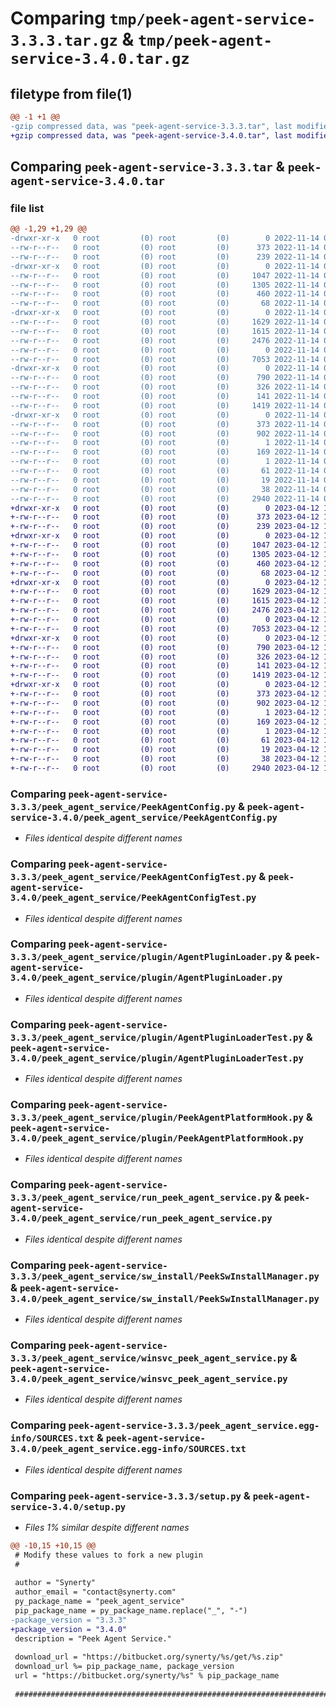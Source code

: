 # Comparing `tmp/peek-agent-service-3.3.3.tar.gz` & `tmp/peek-agent-service-3.4.0.tar.gz`

## filetype from file(1)

```diff
@@ -1 +1 @@
-gzip compressed data, was "peek-agent-service-3.3.3.tar", last modified: Mon Nov 14 05:35:17 2022, max compression
+gzip compressed data, was "peek-agent-service-3.4.0.tar", last modified: Wed Apr 12 11:04:05 2023, max compression
```

## Comparing `peek-agent-service-3.3.3.tar` & `peek-agent-service-3.4.0.tar`

### file list

```diff
@@ -1,29 +1,29 @@
-drwxr-xr-x   0 root         (0) root         (0)        0 2022-11-14 05:35:17.989540 peek-agent-service-3.3.3/
--rw-r--r--   0 root         (0) root         (0)      373 2022-11-14 05:35:17.989540 peek-agent-service-3.3.3/PKG-INFO
--rw-r--r--   0 root         (0) root         (0)      239 2022-11-14 05:34:26.000000 peek-agent-service-3.3.3/README.rst
-drwxr-xr-x   0 root         (0) root         (0)        0 2022-11-14 05:35:17.988540 peek-agent-service-3.3.3/peek_agent_service/
--rw-r--r--   0 root         (0) root         (0)     1047 2022-11-14 05:34:26.000000 peek-agent-service-3.3.3/peek_agent_service/PeekAgentConfig.py
--rw-r--r--   0 root         (0) root         (0)     1305 2022-11-14 05:34:26.000000 peek-agent-service-3.3.3/peek_agent_service/PeekAgentConfigTest.py
--rw-r--r--   0 root         (0) root         (0)      460 2022-11-14 05:34:26.000000 peek-agent-service-3.3.3/peek_agent_service/PlatformDependencyTest.py
--rw-r--r--   0 root         (0) root         (0)       68 2022-11-14 05:35:17.000000 peek-agent-service-3.3.3/peek_agent_service/__init__.py
-drwxr-xr-x   0 root         (0) root         (0)        0 2022-11-14 05:35:17.989540 peek-agent-service-3.3.3/peek_agent_service/plugin/
--rw-r--r--   0 root         (0) root         (0)     1629 2022-11-14 05:34:26.000000 peek-agent-service-3.3.3/peek_agent_service/plugin/AgentPluginLoader.py
--rw-r--r--   0 root         (0) root         (0)     1615 2022-11-14 05:34:26.000000 peek-agent-service-3.3.3/peek_agent_service/plugin/AgentPluginLoaderTest.py
--rw-r--r--   0 root         (0) root         (0)     2476 2022-11-14 05:34:26.000000 peek-agent-service-3.3.3/peek_agent_service/plugin/PeekAgentPlatformHook.py
--rw-r--r--   0 root         (0) root         (0)        0 2022-11-14 05:34:26.000000 peek-agent-service-3.3.3/peek_agent_service/plugin/__init__.py
--rw-r--r--   0 root         (0) root         (0)     7053 2022-11-14 05:34:26.000000 peek-agent-service-3.3.3/peek_agent_service/run_peek_agent_service.py
-drwxr-xr-x   0 root         (0) root         (0)        0 2022-11-14 05:35:17.989540 peek-agent-service-3.3.3/peek_agent_service/sw_install/
--rw-r--r--   0 root         (0) root         (0)      790 2022-11-14 05:34:26.000000 peek-agent-service-3.3.3/peek_agent_service/sw_install/PeekSwInstallManager.py
--rw-r--r--   0 root         (0) root         (0)      326 2022-11-14 05:34:26.000000 peek-agent-service-3.3.3/peek_agent_service/sw_install/PluginSwInstallManager.py
--rw-r--r--   0 root         (0) root         (0)      141 2022-11-14 05:34:26.000000 peek-agent-service-3.3.3/peek_agent_service/sw_install/__init__.py
--rw-r--r--   0 root         (0) root         (0)     1419 2022-11-14 05:34:26.000000 peek-agent-service-3.3.3/peek_agent_service/winsvc_peek_agent_service.py
-drwxr-xr-x   0 root         (0) root         (0)        0 2022-11-14 05:35:17.988540 peek-agent-service-3.3.3/peek_agent_service.egg-info/
--rw-r--r--   0 root         (0) root         (0)      373 2022-11-14 05:35:17.000000 peek-agent-service-3.3.3/peek_agent_service.egg-info/PKG-INFO
--rw-r--r--   0 root         (0) root         (0)      902 2022-11-14 05:35:17.000000 peek-agent-service-3.3.3/peek_agent_service.egg-info/SOURCES.txt
--rw-r--r--   0 root         (0) root         (0)        1 2022-11-14 05:35:17.000000 peek-agent-service-3.3.3/peek_agent_service.egg-info/dependency_links.txt
--rw-r--r--   0 root         (0) root         (0)      169 2022-11-14 05:35:17.000000 peek-agent-service-3.3.3/peek_agent_service.egg-info/entry_points.txt
--rw-r--r--   0 root         (0) root         (0)        1 2022-11-14 05:35:17.000000 peek-agent-service-3.3.3/peek_agent_service.egg-info/not-zip-safe
--rw-r--r--   0 root         (0) root         (0)       61 2022-11-14 05:35:17.000000 peek-agent-service-3.3.3/peek_agent_service.egg-info/requires.txt
--rw-r--r--   0 root         (0) root         (0)       19 2022-11-14 05:35:17.000000 peek-agent-service-3.3.3/peek_agent_service.egg-info/top_level.txt
--rw-r--r--   0 root         (0) root         (0)       38 2022-11-14 05:35:17.989540 peek-agent-service-3.3.3/setup.cfg
--rw-r--r--   0 root         (0) root         (0)     2940 2022-11-14 05:35:17.000000 peek-agent-service-3.3.3/setup.py
+drwxr-xr-x   0 root         (0) root         (0)        0 2023-04-12 11:04:05.724216 peek-agent-service-3.4.0/
+-rw-r--r--   0 root         (0) root         (0)      373 2023-04-12 11:04:05.723216 peek-agent-service-3.4.0/PKG-INFO
+-rw-r--r--   0 root         (0) root         (0)      239 2023-04-12 11:03:17.000000 peek-agent-service-3.4.0/README.rst
+drwxr-xr-x   0 root         (0) root         (0)        0 2023-04-12 11:04:05.723216 peek-agent-service-3.4.0/peek_agent_service/
+-rw-r--r--   0 root         (0) root         (0)     1047 2023-04-12 11:03:17.000000 peek-agent-service-3.4.0/peek_agent_service/PeekAgentConfig.py
+-rw-r--r--   0 root         (0) root         (0)     1305 2023-04-12 11:03:17.000000 peek-agent-service-3.4.0/peek_agent_service/PeekAgentConfigTest.py
+-rw-r--r--   0 root         (0) root         (0)      460 2023-04-12 11:03:17.000000 peek-agent-service-3.4.0/peek_agent_service/PlatformDependencyTest.py
+-rw-r--r--   0 root         (0) root         (0)       68 2023-04-12 11:04:05.000000 peek-agent-service-3.4.0/peek_agent_service/__init__.py
+drwxr-xr-x   0 root         (0) root         (0)        0 2023-04-12 11:04:05.723216 peek-agent-service-3.4.0/peek_agent_service/plugin/
+-rw-r--r--   0 root         (0) root         (0)     1629 2023-04-12 11:03:17.000000 peek-agent-service-3.4.0/peek_agent_service/plugin/AgentPluginLoader.py
+-rw-r--r--   0 root         (0) root         (0)     1615 2023-04-12 11:03:17.000000 peek-agent-service-3.4.0/peek_agent_service/plugin/AgentPluginLoaderTest.py
+-rw-r--r--   0 root         (0) root         (0)     2476 2023-04-12 11:03:17.000000 peek-agent-service-3.4.0/peek_agent_service/plugin/PeekAgentPlatformHook.py
+-rw-r--r--   0 root         (0) root         (0)        0 2023-04-12 11:03:17.000000 peek-agent-service-3.4.0/peek_agent_service/plugin/__init__.py
+-rw-r--r--   0 root         (0) root         (0)     7053 2023-04-12 11:03:17.000000 peek-agent-service-3.4.0/peek_agent_service/run_peek_agent_service.py
+drwxr-xr-x   0 root         (0) root         (0)        0 2023-04-12 11:04:05.723216 peek-agent-service-3.4.0/peek_agent_service/sw_install/
+-rw-r--r--   0 root         (0) root         (0)      790 2023-04-12 11:03:17.000000 peek-agent-service-3.4.0/peek_agent_service/sw_install/PeekSwInstallManager.py
+-rw-r--r--   0 root         (0) root         (0)      326 2023-04-12 11:03:17.000000 peek-agent-service-3.4.0/peek_agent_service/sw_install/PluginSwInstallManager.py
+-rw-r--r--   0 root         (0) root         (0)      141 2023-04-12 11:03:17.000000 peek-agent-service-3.4.0/peek_agent_service/sw_install/__init__.py
+-rw-r--r--   0 root         (0) root         (0)     1419 2023-04-12 11:03:17.000000 peek-agent-service-3.4.0/peek_agent_service/winsvc_peek_agent_service.py
+drwxr-xr-x   0 root         (0) root         (0)        0 2023-04-12 11:04:05.723216 peek-agent-service-3.4.0/peek_agent_service.egg-info/
+-rw-r--r--   0 root         (0) root         (0)      373 2023-04-12 11:04:05.000000 peek-agent-service-3.4.0/peek_agent_service.egg-info/PKG-INFO
+-rw-r--r--   0 root         (0) root         (0)      902 2023-04-12 11:04:05.000000 peek-agent-service-3.4.0/peek_agent_service.egg-info/SOURCES.txt
+-rw-r--r--   0 root         (0) root         (0)        1 2023-04-12 11:04:05.000000 peek-agent-service-3.4.0/peek_agent_service.egg-info/dependency_links.txt
+-rw-r--r--   0 root         (0) root         (0)      169 2023-04-12 11:04:05.000000 peek-agent-service-3.4.0/peek_agent_service.egg-info/entry_points.txt
+-rw-r--r--   0 root         (0) root         (0)        1 2023-04-12 11:04:05.000000 peek-agent-service-3.4.0/peek_agent_service.egg-info/not-zip-safe
+-rw-r--r--   0 root         (0) root         (0)       61 2023-04-12 11:04:05.000000 peek-agent-service-3.4.0/peek_agent_service.egg-info/requires.txt
+-rw-r--r--   0 root         (0) root         (0)       19 2023-04-12 11:04:05.000000 peek-agent-service-3.4.0/peek_agent_service.egg-info/top_level.txt
+-rw-r--r--   0 root         (0) root         (0)       38 2023-04-12 11:04:05.724216 peek-agent-service-3.4.0/setup.cfg
+-rw-r--r--   0 root         (0) root         (0)     2940 2023-04-12 11:04:05.000000 peek-agent-service-3.4.0/setup.py
```

### Comparing `peek-agent-service-3.3.3/peek_agent_service/PeekAgentConfig.py` & `peek-agent-service-3.4.0/peek_agent_service/PeekAgentConfig.py`

 * *Files identical despite different names*

### Comparing `peek-agent-service-3.3.3/peek_agent_service/PeekAgentConfigTest.py` & `peek-agent-service-3.4.0/peek_agent_service/PeekAgentConfigTest.py`

 * *Files identical despite different names*

### Comparing `peek-agent-service-3.3.3/peek_agent_service/plugin/AgentPluginLoader.py` & `peek-agent-service-3.4.0/peek_agent_service/plugin/AgentPluginLoader.py`

 * *Files identical despite different names*

### Comparing `peek-agent-service-3.3.3/peek_agent_service/plugin/AgentPluginLoaderTest.py` & `peek-agent-service-3.4.0/peek_agent_service/plugin/AgentPluginLoaderTest.py`

 * *Files identical despite different names*

### Comparing `peek-agent-service-3.3.3/peek_agent_service/plugin/PeekAgentPlatformHook.py` & `peek-agent-service-3.4.0/peek_agent_service/plugin/PeekAgentPlatformHook.py`

 * *Files identical despite different names*

### Comparing `peek-agent-service-3.3.3/peek_agent_service/run_peek_agent_service.py` & `peek-agent-service-3.4.0/peek_agent_service/run_peek_agent_service.py`

 * *Files identical despite different names*

### Comparing `peek-agent-service-3.3.3/peek_agent_service/sw_install/PeekSwInstallManager.py` & `peek-agent-service-3.4.0/peek_agent_service/sw_install/PeekSwInstallManager.py`

 * *Files identical despite different names*

### Comparing `peek-agent-service-3.3.3/peek_agent_service/winsvc_peek_agent_service.py` & `peek-agent-service-3.4.0/peek_agent_service/winsvc_peek_agent_service.py`

 * *Files identical despite different names*

### Comparing `peek-agent-service-3.3.3/peek_agent_service.egg-info/SOURCES.txt` & `peek-agent-service-3.4.0/peek_agent_service.egg-info/SOURCES.txt`

 * *Files identical despite different names*

### Comparing `peek-agent-service-3.3.3/setup.py` & `peek-agent-service-3.4.0/setup.py`

 * *Files 1% similar despite different names*

```diff
@@ -10,15 +10,15 @@
 # Modify these values to fork a new plugin
 #
 
 author = "Synerty"
 author_email = "contact@synerty.com"
 py_package_name = "peek_agent_service"
 pip_package_name = py_package_name.replace("_", "-")
-package_version = "3.3.3"
+package_version = "3.4.0"
 description = "Peek Agent Service."
 
 download_url = "https://bitbucket.org/synerty/%s/get/%s.zip"
 download_url %= pip_package_name, package_version
 url = "https://bitbucket.org/synerty/%s" % pip_package_name
 
 ###############################################################################
```


